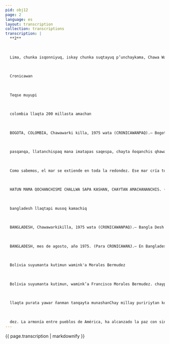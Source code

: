 ```yaml
---
pid: obj12
page: 2
language: es
layout: transcription
collection: transcriptions
transcription: |
  **2**
  
  
  
  Lima, chunka isqonniyuq, iskay chunka suqtayuq p’unchaykama, Chawa Warki killa 1975
  
  
  
  Cronicawan
  
  
  
  Teqse muyupi
  
  
  
  colombia llaqta 200 millasta amachan
  
  
  
  BOGOTA, COLOMBIA, Chawawarki killa, 1975 wata (CRONICAWANPAQ).— Bogotá llaqtapi, rimarinku Colombia llaqtaq, Ecuador llaqtapuwan kamachikuqninkuna, Iskay Pachaj millas maritimas nisqanchisman chay llaqtakuna mast'arikunanpaq. Iman chay Iskay pachaj millas maritimas de mar territorial nisqanchis. Yachaschanchis hina, Hatun Mama qocha mast'arikun muyuriqnintinpi. Chay hatun Qochan aywan imaymana challwakunata, chaytan mikhunanchispaq challwakun, chayllataqmi kashan llaqta qhapaqninpaq. Hinaspa, wajcha llaqta kashaqtinchis, tumaqaya runakuna hamunku challwanankupaq, hinaspa chay challwasqanta apakapunku llaqtanman, mana imatapas challwanqanku llaqtapas saqespanku. Chay raykun, Peru llaqta nin: Manan allinchu kashan tumaqayakuna a
  
  
  
  pasqanqa, llatanchispaq mana imatapas saqespa, chayta ñoqanchis qhawananchis, ama Qochanchis qhapaq kaynin tukukunanpaq. Chayta Peru llaqta 1948 watapiraq niran hinaspa kunankama, ashkha llaqtakuna, cheqaq kasqan rayku, Peru rimasqanta sut'ichamunku. Chay 200 millas maritimas amachaymi, kallpayuqmi kashan, aswantaraqtaq kallpachakun Colombia llaqta haykusqanwan. BOGOTA. Colombia Mes de Agosto, año 1975. (Para CRONICAWAN).-En la ciudad de Bogotá hablaron los representantes de Colombia y el Ecuador, para que ambos pueblos extiendan sus derechos hasta las doscientas millas. Qué es eso de las doscientas millas del mar territorial que decimos.
  
  
  
  Como sabemos, el mar se extiende en toda la redondez. Ese mar cría toda clase de peces, eso mismo es fuente de riqueza de los pueblos y siendo nosotros un pueblo pobre, vienen gentes extranjeras a pescar, y se llevan esa pesca a sus pueblos, sin dejar nada para el pueblo cuyos peces se llevaron. Por esa razón. El pueblo del Perú ha dicho. No está bien que los extranjeros se lleven sin dejar nada a nuestros pueblos, debemos fijarnos en eso, para que nuestro mar no se empobrezca. Eso dijo el pueblo del Perú todavía en 1948. Por esa razón muchos pueblos, confirman la verdad que habló el pueblo del Perú. La defensa de las doscientas millas marítimas está fortalecida, pero aún se ha vigorizado más con el ingreso de Colombia.
  
  
  
  HATUN MAMA QOCHANCHISMI CHALLWA SAPA KASHAN, CHAYTAN AMACHANANCHIS. (Nuestro mar es muy rico. Esá riqueza debemos defender).
  
  
  
  bangladesh llaqtapi musoq kamachiq
  
  
  
  BANGLADESH, Chawawarkikilla, 1975 wata (CRONICAWANPAQ).— Bangla Desh llaqta, Asia hatun suyupi kashan, chay llaqtapi chunka tawayuq p’unchaypi, wallawisakuna, sayarinku Jeque Mujibur Rahman kamachiqta wijch’unanpaq, paymi llaqtata kamachisharan. Paytan wijch’urunku, manan ichaqa, Jeque Mujibur lloqsiyta munanchu, maqanakuyman haykuspa chay maqanakuypin, Jeque Mujibir wañuran, paywan kushkataq pananta wañuchinku iskay mullantapas wañuchillankutaq. Chay raykun, chay llaqtapi runakuna chay Jegue Mujiburman munarqanku, hinaspa wallawisakunawan awqanakuypi haykunku, chaypitaq wañuranku iskay pachaj runakuna. Kunantaq Musoq Kamachiq chay llaqtapi sayarishan, chay Gobiernutan umallin Khondarkhar Muchtaque Ahmed wiraqucha paymi ajllashan pikunawanmi llank’anqa chayta. Kunankaman ichaqa, Aeropuerto nisqanchis, comunicaciones telegraficas y telefónicas nisqanchispas manaraqmi llank’ankuchu, chay raykun, mana reqsikunchu sut'inta, mana imayna tiyasqankutapas reqsikunchu.
  
  
  
  BANGLADESH, mes de agosto, año 1975. (Para CRONICAWANJ.— En Bangladesh, que está en el continente asiático, el día 14, se levantaron los militares, para votarlo al Jeque Mujibur Rahman. El estaba gobernando ese país. El fue desfenestrado, pero, el Jeque no quiso salir, ofreciendo resistencia, entrando a pelear, en esa batalla murió el Jeque Mujibur, junto a él mataron a su hermana y a dos sobrinos suyos. Por esa razón, las gentes que quería al Jeque Mujibur, ofrecieron batallas a los soldados, en esos hechos han muerto doscientas personas. Ahora el nuevo gobernante, el que se ha levantado está encabezado por el señor Khondakhar Muchtaque Ahmed, el viene escogiendo con quiénes trabajará. Pero hasta ahora, lo que llamamos aeropuerto, asf como lo que conocemos como teléfono, telégrafo, todavía no trabajan, por esa razón, no se conoce la verdad, lo que viene acontenciendo, ni cómoestánviviendo.
  
  
  
  Bolivia suyumanta kutimun wamink'a Morales Bermudez
  
  
  
  Bolivia suyumanta kutimun, wamink’a Francisco Morales Bermudez. chaypi rimayninwanmi, ch’uya yawar peruano sonqonwan, americano saphichasqa nunanwan, qheqhapaq hamutaspa; cheqni rimay kunata p’anpan, llaqtanchispa sutintataq allinta tajiachin, mana awqatinkuypi Chile, Bolivia, Peru llaqtakuna rijcharinankupaq. Qasi tiyaytan apamuanchis wamink'a Morales Bermudez. Sumaq kawsayta americano llaqta pura. Chaytaqa qhari rimaywanmi taripan, mana imata pakaspa, cheqaqllata rimaspa. Ñaupaq Peru suyupi ch’uteq runakuna, tomaqaya nunanwan, llalliyta munanku llaqtanchista. Revolusion sayananta mas kashanku, chay raykun awqanakuypi mosgoshanku. Waygente americano
  
  
  
  llaqta purata yawar ñanman tanqayta munashanChay millay puririytan konkaylla, qhari siminwan, mana llullakuy yachaq siminwan, wamink’a Francisco Morales Bermudez. VOLVIO DE BOLIVIA EL GENERAL MORALES BERMUDEZ De la nación Boliviana ha vuelto el General Francisco Morales Bermúdez Hablando alll, con la sangre de su corazón, con su espíritu enraizado en América, pensando verdaderamente, ha enterrado las voces que hablan de odio, ha puesto en un gran sitio el nombre de nuestro pueblo, para que no amanezcan en guerra Chile, Bolivia, ni Perú. Nos ha traido la paz e General Morales Bermú
  
  
  
  dez. La armonía entre pueblos de América, ha alcanzado la paz con sinceridad, sin ocultar nada, hablando sólo la verdad. Los que antiguamente explotaban a los hombres del Perú, con su espiritu extranjero quieren vencer a nuestro pueblo, buscando detener la Revolución, por eso sueñan en guerras, quieren empujarnos a los pueblos de América a un camino de sangre. Esa timida y medrose caminata, de pronto, con voz de hombre, con voz que no sabe mentir, ha sido detenido el General Francisco Morales Bermudez.
---
```


{{ page.transcription | markdownify }}
